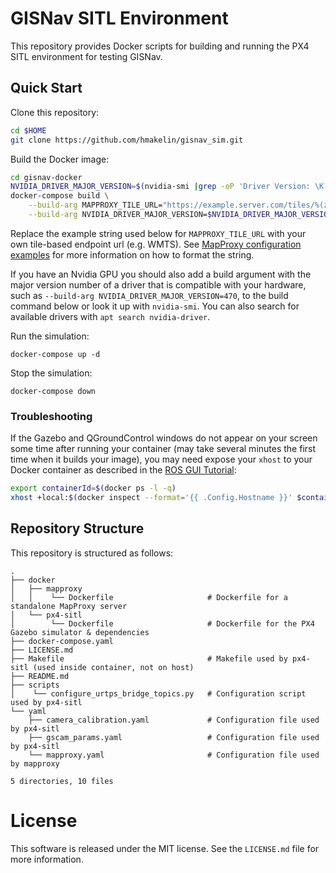# GISNav SITL Environment

This repository provides Docker scripts for building and running the PX4 SITL environment for testing GISNav.

## Quick Start

Clone this repository:

```bash
cd $HOME
git clone https://github.com/hmakelin/gisnav_sim.git
```

Build the Docker image:

```bash
cd gisnav-docker
NVIDIA_DRIVER_MAJOR_VERSION=$(nvidia-smi |grep -oP 'Driver Version: \K[\d{3}]+')
docker-compose build \
    --build-arg MAPPROXY_TILE_URL="https://example.server.com/tiles/%(z)s/%(y)s/%(x)s" \
    --build-arg NVIDIA_DRIVER_MAJOR_VERSION=$NVIDIA_DRIVER_MAJOR_VERSION
```

Replace the example string used below for `MAPPROXY_TILE_URL` with your own tile-based endpoint url (e.g. WMTS). See
[MapProxy configuration examples](https://mapproxy.org/docs/latest/configuration_examples.html) for more information on
how to format the string.

If you have an Nvidia GPU you should also add a build argument with the major version number of a driver that is
compatible with your hardware, such as `--build-arg NVIDIA_DRIVER_MAJOR_VERSION=470`, to the build command below or 
look it up with `nvidia-smi`. You can also search for available drivers with `apt search nvidia-driver`.

Run the simulation:

```
docker-compose up -d
```

Stop the simulation:

```
docker-compose down
```

### Troubleshooting

If the Gazebo and QGroundControl windows do not appear on your screen some time after running your container (may take 
several minutes the first time when it builds your image), you may need expose your ``xhost`` to your Docker container 
as described in the [ROS GUI Tutorial](http://wiki.ros.org/docker/Tutorials/GUI):

```bash
export containerId=$(docker ps -l -q)
xhost +local:$(docker inspect --format='{{ .Config.Hostname }}' $containerId)
```

## Repository Structure

This repository is structured as follows:

```
.
├── docker
│   ├── mapproxy
│   │    └── Dockerfile                     # Dockerfile for a standalone MapProxy server
│   └── px4-sitl
│        └── Dockerfile                     # Dockerfile for the PX4 Gazebo simulator & dependencies
├── docker-compose.yaml
├── LICENSE.md
├── Makefile                                # Makefile used by px4-sitl (used inside container, not on host)
├── README.md
├── scripts
│    └── configure_urtps_bridge_topics.py   # Configuration script used by px4-sitl
└── yaml
    ├── camera_calibration.yaml             # Configuration file used by px4-sitl
    ├── gscam_params.yaml                   # Configuration file used by px4-sitl
    └── mapproxy.yaml                       # Configuration file used by mapproxy

5 directories, 10 files
```

# License

This software is released under the MIT license. See the `LICENSE.md` file for more information.
